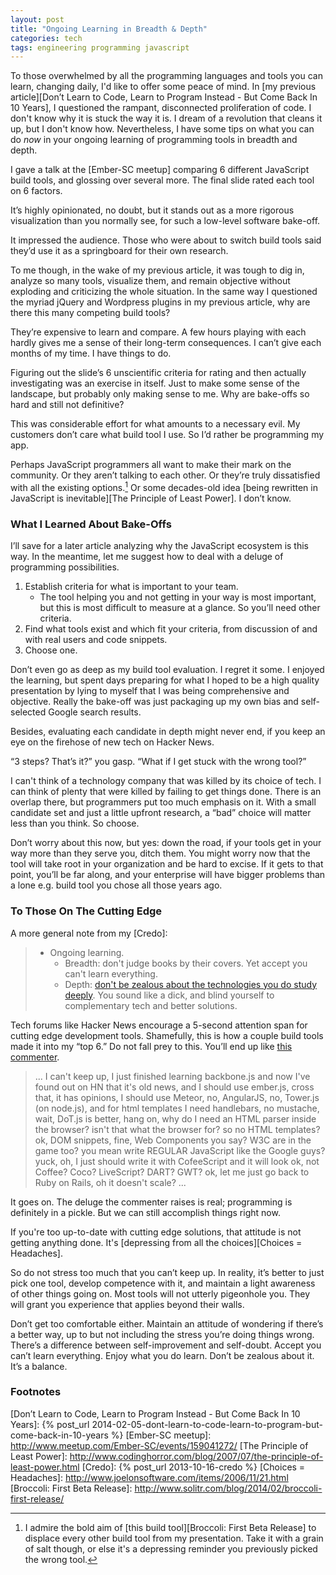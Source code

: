 ```yaml
---
layout: post
title: "Ongoing Learning in Breadth & Depth"
categories: tech
tags: engineering programming javascript
---
```


To those overwhelmed by all the programming languages and tools you can learn,
changing daily, I'd like to offer some peace of mind. In [my previous
article][Don’t Learn to Code, Learn to Program Instead - But Come Back In 10
Years], I questioned the rampant, disconnected proliferation of code. I don't
know why it is stuck the way it is. I dream of a revolution that cleans it up,
but I don't know how. Nevertheless, I have some tips on what you can do *now*
in your ongoing learning of programming tools in breadth and depth.

I gave a talk at the [Ember-SC meetup] comparing 6 different JavaScript build
tools, and glossing over several more. The final slide rated each tool on
6 factors.

<script async class="speakerdeck-embed" data-slide="41" data-id="724a7e007bd6013119ba66337b7b74ec" data-ratio="1.77469670710572" src="//speakerdeck.com/assets/embed.js"></script>

It’s highly opinionated, no doubt, but it stands out as a more rigorous
visualization than you normally see, for such a low-level software bake-off.

It impressed the audience. Those who were about to switch build tools said
they’d use it as a springboard for their own research.

To me though, in the wake of my previous article, it was tough to dig in,
analyze so many tools, visualize them, and remain objective without exploding
and criticizing the whole situation. In the same way I questioned the myriad
jQuery and Wordpress plugins in my previous article, why are there this many
competing build tools?

They’re expensive to learn and compare. A few hours playing with each hardly
gives me a sense of their long-term consequences. I can’t give each months of
my time. I have things to do.

Figuring out the slide’s 6 unscientific criteria for rating and then actually
investigating was an exercise in itself. Just to make some sense of the
landscape, but probably only making sense to me. Why are bake-offs so hard and
still not definitive?

This was considerable effort for what amounts to a necessary evil. My customers
don’t care what build tool I use. So I’d rather be programming my app.

Perhaps JavaScript programmers all want to make their mark on the community. Or
they aren’t talking to each other. Or they’re truly dissatisfied with all the
existing options.[^1] Or some decades-old idea [being rewritten in JavaScript
is inevitable][The Principle of Least Power]. I don’t know.

### What I Learned About Bake-Offs

I’ll save for a later article analyzing why the JavaScript ecosystem is this
way. In the meantime, let me suggest how to deal with a deluge of programming
possibilities.

1. Establish criteria for what is important to your team.
    * The tool helping you and not getting in your way is most important, but
      this is most difficult to measure at a glance. So you’ll need other
      criteria.
2. Find what tools exist and which fit your criteria, from discussion of and
   with real users and code snippets.
3. Choose one.

Don’t even go as deep as my build tool evaluation. I regret it some. I enjoyed
the learning, but spent days preparing for what I hoped to be a high quality
presentation by lying to myself that I was being comprehensive and objective.
Really the bake-off was just packaging up my own bias and self-selected Google
search results.

Besides, evaluating each candidate in depth might never end, if you keep an eye
on the firehose of new tech on Hacker News.

“3 steps? That’s it?” you gasp. “What if I get stuck with the wrong tool?”

I can't think of a technology company that was killed by its choice of tech. I
can think of plenty that were killed by failing to get things done. There is an
overlap there, but programmers put too much emphasis on it. With a small
candidate set and just a little upfront research, a “bad” choice will matter
less than you think. So choose.

Don’t worry about this now, but yes: down the road, if your tools get in your
way more than they serve you, ditch them. You might worry now that the tool
will take root in your organization and be hard to excise. If it gets to that
point, you’ll be far along, and your enterprise will have bigger problems than
a lone e.g. build tool you chose all those years ago.

### To Those On The Cutting Edge

A more general note from my [Credo]:

<blockquote>
  <ul>
    <li>
      Ongoing learning.
      <ul>
        <li>Breadth: don't judge books by their covers. Yet accept you can't learn everything.</li>
        <li>Depth: <a href="http://prog21.dadgum.com/128.html">don't be zealous about the technologies you do study deeply</a>. You sound like a dick, and blind yourself to complementary tech and better solutions.</li>
      </ul>
    </li>
  </ul>
</blockquote>


Tech forums like Hacker News encourage a 5-second attention span for cutting
edge development tools. Shamefully, this is how a couple build tools made it
into my “top 6.” Do not fall prey to this. You’ll end up like [this
commenter](http://www.zemanta.com/blog/i-bet-you-over-engineered-your-startup/#comment-685047168).

> ... I can't keep up, I just finished learning backbone.js and now I've found
> out on HN that it's old news, and I should use ember.js, cross that, it has
> opinions, I should use Meteor, no, AngularJS, no, Tower.js (on node.js), and
> for html templates I need handlebars, no mustache, wait, DoT.js is better,
> hang on, why do I need an HTML parser inside the browser? isn't that what the
> browser for? so no HTML templates? ok, DOM snippets, fine, Web Components you
> say? W3C are in the game too? you mean write REGULAR JavaScript like the
> Google guys? yuck, oh, I just should write it with CofeeScript and it will
> look ok, not Coffee? Coco? LiveScript?  DART? GWT? ok, let me just go back to
> Ruby on Rails, oh it doesn't scale? ...

It goes on. The deluge the commenter raises is real; programming is definitely
in a pickle. But we can still accomplish things right now.

If you're too up-to-date with cutting edge solutions, that attitude is not
getting anything done. It's [depressing from all the choices][Choices =
Headaches].

So do not stress too much that you can’t keep up. In reality, it’s better to
just pick one tool, develop competence with it, and maintain a light awareness
of other things going on. Most tools will not utterly pigeonhole you. They
will grant you experience that applies beyond their walls.

Don’t get too comfortable either. Maintain an attitude of wondering if there’s
a better way, up to but not including the stress you’re doing things wrong.
There’s a difference between self-improvement and self-doubt. Accept you can’t
learn everything. Enjoy what you do learn. Don’t be zealous about it. It’s a
balance.

### Footnotes

[^1]: I admire the bold aim of [this build tool][Broccoli: First Beta Release]
     to displace every other build tool from my presentation. Take it with a
     grain of salt though, or else it's a depressing reminder you previously
     picked the wrong tool.

[Don’t Learn to Code, Learn to Program Instead - But Come Back In 10 Years]: {% post_url 2014-02-05-dont-learn-to-code-learn-to-program-but-come-back-in-10-years %}
[Ember-SC meetup]: http://www.meetup.com/Ember-SC/events/159041272/
[The Principle of Least Power]: http://www.codinghorror.com/blog/2007/07/the-principle-of-least-power.html
[Credo]: {% post_url 2013-10-16-credo %}
[Choices = Headaches]: http://www.joelonsoftware.com/items/2006/11/21.html
[Broccoli: First Beta Release]: http://www.solitr.com/blog/2014/02/broccoli-first-release/
